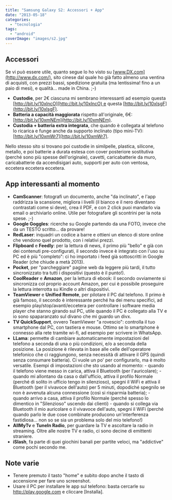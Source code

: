 ```yaml
---
title: "Samsung Galaxy S2: Accessori + App"
date: "2013-05-18"
categories: 
  - "tecnologia"
tags: 
  - "android"
coverImage: "images/s2.jpg"
---
```


## Accessori

Se vi può essere utile, quanto segue lo ho visto su [www.DX.com](http://www.dx.com/), sito cinese dal quale ho già fatto almeno una ventina di acquisti, con prezzi bassi, spedizione gratuita (ma lentissima! fino a un paio di mesi), e qualità... made in China. ;-)

- **Custodie**, per 2€ ciascuna mi sembrano interessanti ad esempio questa [http://bit.ly/10xlncO](http://bit.ly/10xlncO) e questa [http://bit.ly/10xlsgF](http://bit.ly/10xlsgF).
- **Batteria a capacità maggiorata** rispetto all'originale, 6€: [http://bit.ly/10xmNEm](http://bit.ly/10xmNEm).
- **Custodia + batteria extra integrata**, che quando è collegata al telefono lo ricarica e funge anche da supporto inclinato (tipo mini-TV): [http://bit.ly/10xmWr7](http://bit.ly/10xmWr7).

Nello stesso sito si trovano poi custodie in similpelle, plastica, silicone, metallo, e poi batterie a durata estesa con cover posteriore sostitutiva (perché sono più spesse dell'originale), cavetti, caricabatterie da muro, caricabatterie da accendisigari auto, supporti per auto con ventosa, eccetera eccetera eccetera.

## App interessanti al momento

- **CamScanner**: fotografi un documento, anche "da inclinato", e l'app raddrizza la scansione, migliora i livelli (il bianco e il nero diventano contrastati come si deve), crea il PDF, e con 2 click puoi mandarlo via email o archiviarlo online. Utile per fotografare gli scontrini per la nota spese. ;-)
- **Google Goggles**: ricerche su Google partendo da una FOTO, invece che da un TESTO scritto... da provare!
- **RedLaser**: inquadri un codice a barre e ottieni un elenco di store online che vendono quel prodotto, con i relativi prezzi.
- **Flipboard** e **Feedly**: per la lettura di news, il primo più "bello" e già con dei contenuti pre-configurati, il secondo invece è integrato con l'uso su PC ed è più "completo": ci ho importato i feed già sottoscritti in Google Reader (che chiude a metà 2013).
- **Pocket**, per "parcheggiare" pagine web da leggere più tardi, il tutto sincronizzato tra tutti i dispositivi (questo è il punto!).
- **CoolReader** e **Amazon**, per la lettura di ebook: il secondo ovviamente si sincronizza col proprio account Amazon, per cui è possibile proseguire la lettura interrotta su Kindle o altri dispositivi.
- **TeamViewer** e **Unified Remote**, per pilotare il PC dal telefono. Il primo è già famoso, il secondo è interessante perché ha dei menu specifici, ad esempio play/stop/avanti/eccetera per controllare i software media player che stanno girando sul PC, utile quando il PC è collegato alla TV e io sono spaparanzato sul divano che mi guardo un divx.
- **TV QuickSupport**, ovvero TeamViewer "a rovescio": controlla il tuo smartphone dal PC, con tastiera e mouse. Ottimo se lo smartphone è connesso alla rete tramite wi-fi, ad esempio per scrivere in WhatsApp.
- **LLama**: permette di cambiare automaticamente impostazioni del telefono a seconda di una o più condizioni, e/o a seconda della posizione. La posizione è rilevata in base alle celle dell'operatore telefonico che ci raggiungono, senza necessità di attivare il GPS (quindi senza consumare batteria). Ci vuole un po' per configurarlo, ma è molto versatile. Esempi di impostazioni che sto usando al momento: - quando il telefono viene messo in carica, attiva il Bluetooth (per l'auricolare); - quando mi allontano da casa o dall'ufficio, attiva il profilo Normale (perché di solito in ufficio tengo in silenzioso), spegni il WiFi e attiva il Bluetooth (per il vivavoce dell'auto) per 5 minuti, dopodiché spegnilo se non è avvenuta alcuna connessione (così si risparmia batteria); - quando arrivo a casa, attiva il profilo Normale (perché spesso lo dimentico in "Silenzioso" uscendo dai clienti) - quando si collega via Bluetooth il mio auricolare o il vivavoce dell'auto, spegni il WiFi (perché quando parlo le due cose combinate producono un'interferenza fastidiosa... non so se sia un problema solo del mio telefono!)
- **AllMyTv** e **TuneIn Radio**, per guardare la TV e ascoltare la radio in streaming. Oltre alle nostre TV e radio, ci sono decine di emittenti straniere.
- **iSlash**, fa parte di quei giochini banali per partite veloci, ma "addictive" come pochi secondo me.

## Note varie

- Tenere premuto il tasto "home" e subito dopo anche il tasto di accensione per fare uno screenshot.
- Usare il PC per installare le app sul telefono: basta cercarle su http://play.google.com e cliccare \[Installa\].
